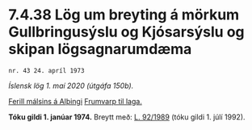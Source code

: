 # 7.4.38 Lög um breyting á mörkum Gullbringusýslu og Kjósarsýslu og skipan lögsagnarumdæma

`nr. 43 24. apríl 1973`

_Íslensk lög 1. maí 2020 (útgáfa 150b)._

[Ferill málsins á Alþingi](https://www.althingi.is/thingstorf/thingmalalistar-eftir-thingum/ferill/?ltg=93&mnr=218)
[Frumvarp til laga.](https://www.althingi.is/altext/93/s/pdf/0467.pdf)

**Tóku gildi 1. janúar 1974.**
Breytt með:
[L. 92/1989](https://althingi.is/altext/stjt/1989.092.html) (tóku gildi 1. júlí 1992).


